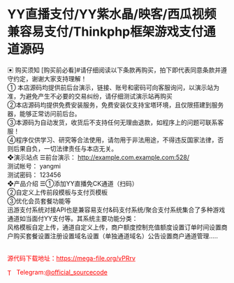 # YY直播支付/YY紫水晶/映客/西瓜视频兼容易支付/Thinkphp框架游戏支付通道源码

▣ 购买须知                                                                  [购买前必看]#请仔细阅读以下条款再购买，拍下即代表同意条款并遵守约定，谢谢大家支持理解！<br>① 本店源码均提供前后台演示，链接、账号和密码可向客服询问，以演示站为准，为避免产生不必要的交易纠纷，请仔细测试演示站再购买<br>②本店源码均提供免费安装服务，免费安装仅支持宝塔环境，且仅限搭建到服务器，能够正常访问前后台。<br>③本源码为自动发货，收货后不支持任何无理由退款，如程序上的问题可联系客服！<br>④程序仅供学习、研究等合法使用，请勿用于非法用途，不得违反国家法律，否则后果自负，一切法律责任与本店无关。<br>❖演示站点                                                                        ☰前台演示： http://example.com.example.com:528/<br>测试帐号： yangmi<br>测试密码： 123456<br>❖产品介绍                                                                        ☰①添加YY直播免CK通道（扫码）<br>②自定义上传前段模板与支付页模板<br>③优化会员套餐功能等<br>迅游支付系统对接API也是兼容易支付&amp;码支付系统/聚合支付系统集合了多种游戏通道如当面付YY支付等。其系统主要功能分类：<br>风格模板自定上传，通道自定义上传，商户额度控制充值额度设置订单时间设置商户购买套餐设置注册设置域名设置（单独通道域名）公告设置商户通道管理…..<br><br>


<p style="color: red;">源代码下载地址：<a href="https://mega-file.org/vPRrv" style="color: red;">https://mega-file.org/vPRrv</a></p><p style="color: red;"><img src="https://cdn-icons-png.flaticon.com/512/2111/2111646.png" alt="Telegram Icon" style="width: 16px; vertical-align: middle; margin-right: 5px;">Telegram:<a href="https://t.me/official_sourcecode" style="color: red;">@official_sourcecode</a></p>